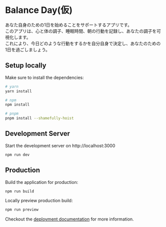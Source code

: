 # Balance Day(仮)
あなた自身のための1日を始めることをサポートするアプリです。  
このアプリは、心と体の調子、睡眠時間、朝の行動を記録し、あなたの調子を可視化します。  
これにより、今日どのような行動をするかを自分自身で決定し、あなたのための1日を過ごしましょう。

## Setup locally

Make sure to install the dependencies:

```bash
# yarn
yarn install

# npm
npm install

# pnpm
pnpm install --shamefully-hoist
```

## Development Server

Start the development server on http://localhost:3000

```bash
npm run dev
```

## Production

Build the application for production:

```bash
npm run build
```

Locally preview production build:

```bash
npm run preview
```

Checkout the [deployment documentation](https://v3.nuxtjs.org/guide/deploy/presets) for more information.
